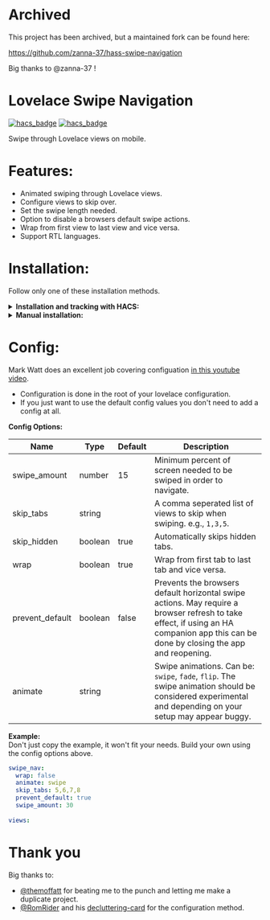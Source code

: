 # Archived

This project has been archived, but a maintained fork can be found here:

https://github.com/zanna-37/hass-swipe-navigation

Big thanks to @zanna-37 !

# Lovelace Swipe Navigation

[![hacs_badge](https://img.shields.io/badge/HACS-Default-yellow.svg)](https://github.com/custom-components/hacs) [![hacs_badge](https://img.shields.io/badge/Buy-Me%20a%20Coffee-critical)](https://www.buymeacoffee.com/FgwNR2l)

Swipe through Lovelace views on mobile.

# Features:
* Animated swiping through Lovelace views.
* Configure views to skip over.
* Set the swipe length needed.
* Option to disable a browsers default swipe actions.
* Wrap from first view to last view and vice versa.
* Support RTL languages.

# Installation:
Follow only one of these installation methods.

<details>
  <summary><b>Installation and tracking with HACS:</b></summary>

1. In "Frontend" hit the plus at the bottom right, search for "swipe navigation" and install.

2. Refresh the Lovelace page, may need to clear cache.
</details>

<details>
  <summary><b>Manual installation:</b></summary>
  
1. Copy [swipe-navigation.js](https://github.com/maykar/lovelace-swipe-navigation/releases/latest) from the latest release into `/www/lovelace-swipe-navigation/`

2. Add the resource in `ui-lovelace.yaml` or in Lovelace Resources.

```yaml
resources:
  # increase this version number at end of URL after each update
  - url: /local/lovelace-swipe-navigation/swipe-navigation.js?v=1.0.0
    type: module
```

3. Refresh the page, may need to clear cache.
</details>

# Config:

Mark Watt does an excellent job covering configuation [in this youtube video](https://www.youtube.com/watch?v=03IPN9lBEfE&t=663s).

* Configuration is done in the root of your lovelace configuration.
* If you just want to use the default config values you don't need to add a config at all.

**Config Options:**<br>

| Name | Type | Default | Description
| ---- | ---- | ------- | -----------
| swipe_amount | number | 15 | Minimum percent of screen needed to be swiped in order to navigate.
| skip_tabs | string | | A comma seperated list of views to skip when swiping. e.g., `1,3,5`.
| skip_hidden | boolean | true | Automatically skips hidden tabs.
| wrap | boolean | true | Wrap from first tab to last tab and vice versa.
| prevent_default | boolean | false | Prevents the browsers default horizontal swipe actions. May require a browser refresh to take effect, if using an HA companion app this can be done by closing the app and reopening.
| animate | string |  | Swipe animations. Can be: `swipe`, `fade`, `flip`. The swipe animation should be considered experimental and depending on your setup may appear buggy.

**Example:**<br>
Don't just copy the example, it won't fit your needs. Build your own using the config options above.
```yaml
swipe_nav:
  wrap: false
  animate: swipe
  skip_tabs: 5,6,7,8
  prevent_default: true
  swipe_amount: 30
  
views:
```

# Thank you
Big thanks to:
* [@themoffatt](https://github.com/themoffatt) for beating me to the punch and letting me make a duplicate project.
* [@RomRider](https://github.com/RomRider) and his [decluttering-card](https://github.com/custom-cards/decluttering-card/) for the configuration method.

